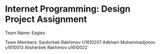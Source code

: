 # Internet Programming: Design Project Assignment

Team Name: Eagles

Team Members: Sardorbek Rakhimov U1610207
 	      Adkham Muhammadjonov u1610013
	      Alisherbek Rakhimov u1610022